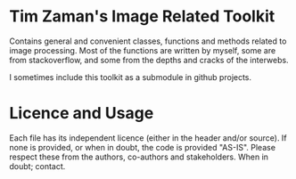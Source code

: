 # Tim Zaman's Image Related Toolkit

Contains general and convenient classes, functions and methods related to image processing.
Most of the functions are written by myself, some are from stackoverflow, and some from the depths and cracks of the interwebs.

I sometimes include this toolkit as a submodule in github projects.

# Licence and Usage

Each file has its independent licence (either in the header and/or source). If none is provided, or when in doubt, the code is provided "AS-IS". Please respect these from the authors, co-authors and stakeholders. When in doubt; contact.